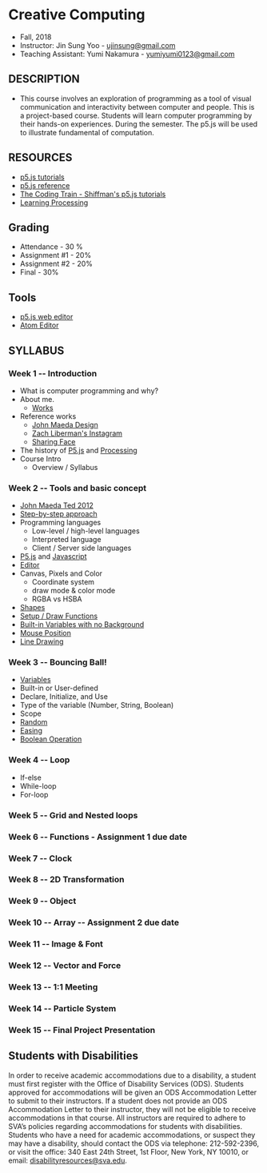 # Creative Computing
- Fall, 2018
- Instructor: Jin Sung Yoo - ujinsung@gmail.com
- Teaching Assistant: Yumi Nakamura - yumiyumi0123@gmail.com

## DESCRIPTION
- This course involves an exploration of programming as a tool of visual communication and interactivity between computer and people. This is a project-based course. Students will learn computer programming by their hands-on experiences. During the semester. The p5.js will be used to illustrate fundamental of computation.

## RESOURCES
- [p5.js tutorials](https://p5js.org/learn/)
- [p5.js reference](http://p5js.org/reference)
- [The Coding Train - Shiffman's p5.js tutorials](https://www.youtube.com/user/shiffman/playlists)
- [Learning Processing](http://learningprocessing.com/)

## Grading
* Attendance - 30 %
* Assignment #1 - 20%
* Assignment #2 - 20%
* Final - 30%

## Tools
* [p5.js web editor](https://editor.p5js.org)
* [Atom Editor](https://atom.io/)

## SYLLABUS

### Week 1 -- Introduction
  * What is computer programming and why?
  * About me.
    * [Works](https://vimeo.com/136505838)
  * Reference works
    * [John Maeda Design](https://www.google.com/search?q=john+maeda&source=lnms&tbm=isch&sa=X&ved=0ahUKEwjdlPai1b_RAhUs7oMKHXA_A7UQ_AUICSgC&biw=1167&bih=888#tbm=isch&q=john+maeda+graphic+design&imgrc=PhLxs7TrTqQ07M%3A)
    * [Zach Liberman's Instagram](https://www.instagram.com/zach.lieberman/?hl=en)
    * [Sharing Face](https://vimeo.com/96549043)
  * The history of [P5.js](https://p5js.org/) and [Processing](https://processing.org/)
  * Course Intro
    * Overview / Syllabus

### Week 2 -- Tools and basic concept
  * [John Maeda Ted 2012](https://www.ted.com/talks/john_maeda_how_art_technology_and_design_inform_creative_leaders)
  * [Step-by-step approach](https://www.youtube.com/watch?v=cDA3_5982h8)
  * Programming languages
    * Low-level / high-level languages
    * Interpreted language
    * Client / Server side languages
  * [P5.js](https://p5js.org/) and [Javascript](https://en.wikipedia.org/wiki/JavaScript)
  * [Editor](https://editor.p5js.org/)
  * Canvas, Pixels and Color
    * Coordinate system
    * draw mode & color mode
    * RGBA vs HSBA
  * [Shapes](https://jinsung.github.io/sva-cc-fall-2018/week02/01_shape/)
  * [Setup / Draw Functions](https://jinsung.github.io/sva-cc-fall-2018/week02/02_setup_draw/)
  * [Built-in Variables with no Background](https://jinsung.github.io/sva-cc-fall-2018/week02/05_nobackground)
  * [Mouse Position](https://jinsung.github.io/sva-cc-fall-2018/week02/06_mouse_pos)
  * [Line Drawing](https://jinsung.github.io/sva-cc-fall-2018/week02/07_pmouse)

### Week 3 -- Bouncing Ball!
 * [Variables](https://jinsung.github.io/sva-cc-fall-2018/week03/03_variables/)
  * Built-in or User-defined
  * Declare, Initialize, and Use
  * Type of the variable (Number, String, Boolean)
  * Scope
 * [Random](https://jinsung.github.io/sva-cc-fall-2018/week03/04_random)
 * [Easing](https://jinsung.github.io/sva-cc-fall-2018/week02/05_easing)
 * [Boolean Operation](https://jinsung.github.io/sva-cc-fall-2018/week02/06_bounce)

### Week 4 -- Loop
 * If-else
 * While-loop
 * For-loop

### Week 5 -- Grid and Nested loops

### Week 6 -- Functions - Assignment 1 due date

### Week 7 -- Clock

### Week 8 -- 2D Transformation

### Week 9 -- Object

### Week 10 -- Array -- Assignment 2 due date

### Week 11 -- Image & Font

### Week 12 -- Vector and Force

### Week 13 -- 1:1 Meeting

### Week 14 -- Particle System

### Week 15 -- Final Project Presentation

## Students with Disabilities

In order to receive academic accommodations due to a disability, a student must first register with the Office of Disability Services (ODS). Students approved for accommodations will be given an ODS Accommodation Letter to submit to their instructors. If a student does not provide an ODS Accommodation Letter to their instructor, they will not be eligible to receive accommodations in that course. All instructors are required to adhere to SVA’s policies regarding accommodations for students with disabilities. Students who have a need for academic accommodations, or suspect they may have a disability, should contact the ODS via telephone: 212-592-2396, or visit the office: 340 East 24th Street, 1st Floor, New York, NY 10010, or email: disabilityresources@sva.edu.
